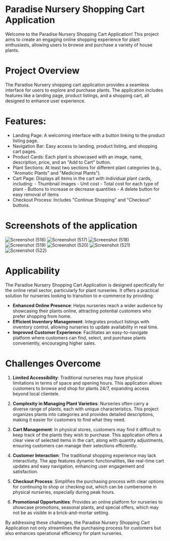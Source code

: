# **Paradise Nursery Shopping Cart Application**

Welcome to the Paradise Nursery Shopping Cart Application! This project aims to create an engaging online shopping experience for plant enthusiasts, allowing users to browse and purchase a variety of house plants.



# Project Overview

The Paradise Nursery shopping cart application provides a seamless interface for users to explore and purchase plants. The application includes features like a landing page, product listings, and a shopping cart, all designed to enhance user experience.

# Features:

+ Landing Page: A welcoming interface with a button linking to the product listing page.
+ Navigation Bar: Easy access to landing, product listing, and shopping cart pages.
+ Product Cards: Each plant is showcased with an image, name, description, price, and an "Add to Cart" button.
+ Plant Sections: At least two sections for different plant categories (e.g., "Aromatic Plants" and "Medicinal Plants").
+ Cart Page: Displays all items in the cart with individual plant cards, including:
        		- Thumbnail images
        		- Unit cost
        		- Total cost for each type of plant
        		- Buttons to increase or decrease quantities
        		- A delete button for easy removal of items
+ Checkout Process: Includes "Continue Shopping" and "Checkout" buttons.

# Screenshots of the application

![Screenshot (516)](https://github.com/user-attachments/assets/3b3ab361-f2f9-41f5-82b6-0ad735cb96b8)
![Screenshot (517)](https://github.com/user-attachments/assets/19459f6f-783e-4b4e-9b74-6db70f5a21c5)
![Screenshot (518)](https://github.com/user-attachments/assets/90e23acb-e1b2-44fe-94b0-952ca92b4a3b)
![Screenshot (519)](https://github.com/user-attachments/assets/22ea6ced-c13f-4d61-a403-8bb4eb728988)
![Screenshot (520)](https://github.com/user-attachments/assets/87e7c3e5-7245-4e8d-ba63-f540823772dd)
![Screenshot (521)](https://github.com/user-attachments/assets/4d991596-e78d-4519-8f3f-aca347546abc)
![Screenshot (522)](https://github.com/user-attachments/assets/b24a72b8-cce1-4dc3-8b81-415a1f00955a)

# Applicability

The Paradise Nursery Shopping Cart Application is designed specifically for the online retail sector, particularly for plant nurseries. It offers a practical solution for nurseries looking to transition to e-commerce by providing:

- **Enhanced Online Presence**: Helps nurseries reach a wider audience by showcasing their plants online, attracting potential customers who prefer shopping from home.
- **Efficient Inventory Management**: Integrates product listings with inventory control, allowing nurseries to update availability in real time.
- **Improved Customer Experience**: Facilitates an easy-to-navigate platform where customers can find, select, and purchase plants conveniently, encouraging higher sales.

# Challenges Overcome

1. **Limited Accessibility**: Traditional nurseries may have physical limitations in terms of space and opening hours. This application allows customers to browse and shop for plants 24/7, expanding access beyond local clientele.

2. **Complexity in Managing Plant Varieties**: Nurseries often carry a diverse range of plants, each with unique characteristics. This project organizes plants into categories and provides detailed descriptions, making it easier for customers to find what they need.

3. **Cart Management**: In physical stores, customers may find it difficult to keep track of the plants they wish to purchase. This application offers a clear view of selected items in the cart, along with quantity adjustments, ensuring customers can manage their selections efficiently.

4. **Customer Interaction**: The traditional shopping experience may lack interactivity. The app features dynamic functionalities, like real-time cart updates and easy navigation, enhancing user engagement and satisfaction.

5. **Checkout Process**: Simplifies the purchasing process with clear options for continuing to shop or checking out, which can be cumbersome in physical nurseries, especially during peak hours.

6. **Promotional Opportunities**: Provides an online platform for nurseries to showcase promotions, seasonal plants, and special offers, which may not be as visible in a brick-and-mortar setting.

By addressing these challenges, the Paradise Nursery Shopping Cart Application not only streamlines the purchasing process for customers but also enhances operational efficiency for plant nurseries.  
